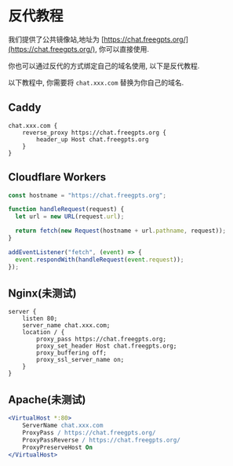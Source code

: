 # 反代教程

我们提供了公共镜像站,地址为 [https://chat.freegpts.org/](https://chat.freegpts.org/), 你可以直接使用.

你也可以通过反代的方式绑定自己的域名使用, 以下是反代教程.

以下教程中, 你需要将 `chat.xxx.com` 替换为你自己的域名.

## Caddy

```caddyfile
chat.xxx.com {
	reverse_proxy https://chat.freegpts.org {
		header_up Host chat.freegpts.org
	}
}
```
## Cloudflare Workers

```javascript
const hostname = "https://chat.freegpts.org";

function handleRequest(request) {
  let url = new URL(request.url);

  return fetch(new Request(hostname + url.pathname, request));
}

addEventListener("fetch", (event) => {
  event.respondWith(handleRequest(event.request));
});
```

## Nginx(未测试)

```nginx
server {
    listen 80;
    server_name chat.xxx.com;
    location / {
        proxy_pass https://chat.freegpts.org;
        proxy_set_header Host chat.freegpts.org;
        proxy_buffering off;
        proxy_ssl_server_name on;
    }
}
```

## Apache(未测试)

```apache
<VirtualHost *:80>
    ServerName chat.xxx.com
    ProxyPass / https://chat.freegpts.org/
    ProxyPassReverse / https://chat.freegpts.org/
    ProxyPreserveHost On
</VirtualHost>
```

